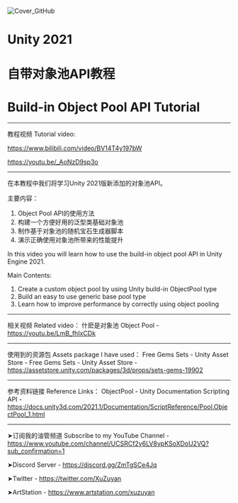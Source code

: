 ![Cover_GitHub](https://user-images.githubusercontent.com/62572951/140847168-fd548200-f8db-46bf-a837-db74ed4a74eb.jpg)
# Unity 2021 
# 自带对象池API教程
# Build-in Object Pool API Tutorial
__________________________________
教程视频 Tutorial video: 

https://www.bilibili.com/video/BV14T4y197bW

https://youtu.be/_AoNzD9sp3o
__________________________________
在本教程中我们将学习Unity 2021版新添加的对象池API。

主要内容：

1. Object Pool API的使用方法
2. 构建一个方便好用的泛型类基础对象池
3. 制作基于对象池的随机宝石生成器脚本
4. 演示正确使用对象池所带来的性能提升


In this video you will learn how to use the build-in object pool API in Unity Engine 2021. 

Main Contents: 

1. Create a custom object pool by using Unity build-in ObjectPool type
2. Build an easy to use generic base pool type
3. Learn how to improve performance by correctly using object pooling
__________________________________
相关视频 Related video：
什麽是对象池 Object Pool - https://youtu.be/LmB_fhIxCDk
__________________________________
使用到的资源包 Assets package I have used：
Free Gems Sets - Unity Asset Store - Free Gems Sets - Unity Asset Store - https://assetstore.unity.com/packages/3d/props/sets-gems-19902
__________________________________
参考资料链接 Reference Links：
ObjectPool - Unity Documentation Scripting API - https://docs.unity3d.com/2021.1/Documentation/ScriptReference/Pool.ObjectPool_1.html
__________________________________
➤订阅我的油管频道 Subscribe to my YouTube Channel - https://www.youtube.com/channel/UCSRCf2y6LV8vpKSoXDoU2VQ?sub_confirmation=1

➤Discord Server - https://discord.gg/ZmTgSCe4Jq

➤Twitter - https://twitter.com/XuZuyan

➤ArtStation - https://www.artstation.com/xuzuyan
